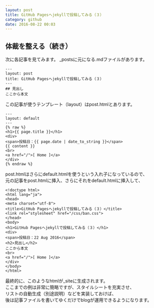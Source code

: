 ```yaml
---
layout: post
title: GitHub Pagesへjekyllで投稿してみる（３）
category: github
date: 2016-08-22 00:03
---
```


## 体裁を整える（続き）
次に各記事を見てみます。
_postsに元になる.mdファイルがあります。

```
---
layout: post
title: GitHub Pagesへjekyllで投稿してみる（３）
---
## 見出し
ここから本文
```
この記事が使うテンプレート（layout）はpost.htmlとあります。

```
---
layout: default
---
{% raw %}
<h1>{{ page.title }}</h1>
<div>
<span>投稿日：{{ page.date | date_to_string }}</span>
{{ content }}
<br>
<a href="/">[ Home ]</a>
</div>
{% endraw %}
```
post.htmlはさらにdefault.htmlを使うという入れ子になっているので、  
元の記事をpost.htmlに挿入、さらにそれをdefault.htmlに挿入して、

```
<!doctype html>
<html lang="ja">
<head>
<meta charset="utf-8">
<title>GitHub Pagesへjekyllで投稿してみる（３）</title>
<link rel="stylesheet" href="/css/ban.css">
</head>
<body>
<h1>GitHub Pagesへjekyllで投稿してみる（３）</h1>
<div>
<span>投稿日：22 Aug 2016</span>
<h2>見出し</h2>
ここから本文
<br>
<a href="/">[ Home ]</a>
</div>
</body>
</html>
```
最終的に、このようなhtmlが_siteに生成されます。  
ここまでの例は非常に簡略ですが、スタイルシートを充実させ、  
リストの自動生成（別途説明）などを実装しておけば、  
後は記事ファイルを書いてゆくだけでblogが運用できるようになります。  
